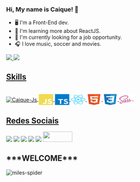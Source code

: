 ### Hi, My name is Caique! 👋

- :desktop_computer: I'm a Front-End dev.
- :open_book: I'm learning more about ReactJS.
- :monocle_face: I'm currently looking for a job opportunity.
- :headphones:  I love music, soccer and movies. 

<div>
  <a href="https://github.com/caiquenerivan" />
  <img height="180em" src="https://github-readme-stats.vercel.app/api?username=caiquenerivan&show_icons=true&theme=dark&include_all_commits=true&count_private=true"/>
  <img height="180em" src="https://github-readme-stats.vercel.app/api/top-langs/?username=caiquenerivan&layout=compact&langs_count=7&theme=dark"/>
</div>

  <h2>Skills</h2>
  
<div style="display: inline_block"><br>
  <img align="center" alt="Caique-Js" height="30" width="40" src="https://cdn.jsdelivr.net/gh/devicons/devicon/icons/java/java-plain-wordmark.svg" />
  <img align="center" alt="Caique-Js" height="30" width="40" src="https://raw.githubusercontent.com/devicons/devicon/master/icons/javascript/javascript-plain.svg">
  <img align="center" alt="Caique-Ts" height="30" width="40" src="https://raw.githubusercontent.com/devicons/devicon/master/icons/typescript/typescript-plain.svg">
  <img align="center" alt="Caique-React" height="30" width="40" src="https://raw.githubusercontent.com/devicons/devicon/master/icons/react/react-original.svg">
  <img align="center" alt="Caique-HTML" height="30" width="40" src="https://raw.githubusercontent.com/devicons/devicon/master/icons/html5/html5-original.svg">
  <img align="center" alt="Caique-CSS" height="30" width="40" src="https://raw.githubusercontent.com/devicons/devicon/master/icons/css3/css3-original.svg">
  <img align="center" alt="Caique-SASS" height="30" width="40" src="https://raw.githubusercontent.com/devicons/devicon/master/icons/sass/sass-original.svg">
</div>
  
 ##
  <h2>Redes Sociais</h2>
<div> 
  <a href="https://instagram.com/craquenerivan" target="_blank"><img src="https://img.shields.io/badge/-Instagram-%23E4405F?style=for-the-badge&logo=instagram&logoColor=white" target="_blank"></a>
 	<a href="https://www.twitch.tv/craquenerivan" target="_blank"><img src="https://img.shields.io/badge/Twitch-9146FF?style=for-the-badge&logo=twitch&logoColor=white" target="_blank"></a>
  <a href="https://www.linkedin.com/in/caiquenerivan" target="_blank"><img src="https://img.shields.io/badge/-LinkedIn-%230077B5?style=for-the-badge&logo=linkedin&logoColor=white" target="_blank"></a> 
  <a href="https://www.twitter.com/craquenerivan" target="_blank"><img src="https://img.shields.io/badge/Twitter-1DA1F2?style=for-the-badge&logo=twitter&logoColor=white" target="_blank"></a> 
  <a href="https://www.tiktok.com/@craquenerivan" target="_blank"><img src="https://img.shields.io/badge/TikTok-000000?style=for-the-badge&logo=tiktok&logoColor=white" target="_blank"></a>
  <a href="https://www.behance.net/caiquenerivan" target="_blank"><img height="28" width="80" src="https://cdn.discordapp.com/attachments/692874012514320397/876572981894193213/Imagem_1-image.png" target="_blank"></a>
 
</div>
  
 ##
 <h2>***WELCOME***</h2>
<div>
    <img alt="miles-spider" src="https://cdn.discordapp.com/attachments/692874012514320397/876560666264215632/miranha2.gif">
</div>
